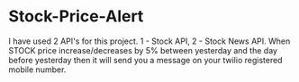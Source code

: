 # Stock-Price-Alert
I have used 2 API's for this project. 1 - Stock API, 2 - Stock News API.
When STOCK price increase/decreases by 5% between yesterday and the day before yesterday then it will send you a message on your twilio registered mobile number.
